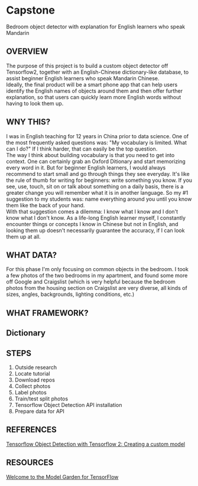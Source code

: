 # Capstone
Bedroom object detector with explanation for English learners who speak Mandarin


## OVERVIEW
The purpose of this project is to build a custom object detector off Tensorflow2, together with an English-Chinese dictionary-like database, to assist beginner English learners who speak Mandarin Chinese. <br>
Ideally, the final product will be a smart phone app that can help users identify the English names of objects around them and then offer further explanation, so that users can quickly learn more English words without having to look them up.


## WNY THIS?
I was in English teaching for 12 years in China prior to data science. One of the most frequently asked questions was: "My vocabulary is limited. What can I do?" If I think harder, that can easily be the top question. <br>
The way I think about building vocabulary is that you need to get into context. One can certainly grab an Oxford Ditionary and start memorizing every word in it. But for beginner English learners, I would always recommend to start small and go through things they see everyday. It's like the rule of thumb for writing for beginners: write something you know. If you see, use, touch, sit on or talk about something on a daily basis, there is a greater change you will remember what it is in another language. So my #1 suggestion to my students was: name everything around you until you know them like the back of your hand. <br>
With that suggestion comes a dilemma: I know what I know and I don't know what I don't know. As a life-long English learner myself, I constantly encounter things or concepts I know in Chinese but not in English, and looking them up doesn't necessarily guarantee the accuracy, if I can look them up at all. <br>



## WHAT DATA?
For this phase I'm only focusing on common objects in the bedroom. I took a few photos of the two bedrooms in my apartment, and found some more off Google and Craigslist (which is very helpful because the bedroom photos from the housing section on Craigslist are very diverse, all kinds of sizes, angles, backgrounds, lighting conditions, etc.)<br>



## WHAT FRAMEWORK?




## Dictionary




## STEPS
1. Outside research
2. Locate tutorial
3. Download repos
4. Collect photos
5. Label photos
6. Train/test split photos
7. Tensorflow Object Detection API installation
8. Prepare data for API





## REFERENCES
[Tensorflow Object Detection with Tensorflow 2: Creating a custom model](https://gilberttanner.com/blog/tensorflow-object-detection-with-tensorflow-2-creating-a-custom-model)

## RESOURCES
[Welcome to the Model Garden for TensorFlow](https://github.com/tensorflow/models)